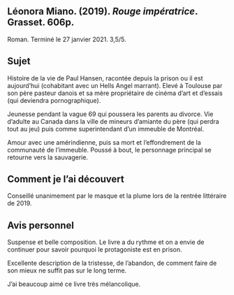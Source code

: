 ## Léonora Miano. (2019). _Rouge impératrice_. Grasset. 606p.

Roman. Terminé le 27 janvier 2021. 3,5/5.

## Sujet

Histoire de la vie de Paul Hansen, racontée depuis la prison ou il est aujourd’hui (cohabitant avec un Hells Angel marrant). Elevé à Toulouse par son père pasteur danois et sa mère propriétaire de cinéma d’art et d’essais (qui deviendra pornographique). 

Jeunesse pendant la vague 69 qui poussera les parents au divorce. Vie d’adulte au Canada dans la ville de mineurs d’amiante du père (qui perdra tout au jeu) puis comme superintendant d’un immeuble de Montréal.

Amour avec une amérindienne, puis sa mort et l’effondrement de la communauté de l’immeuble. Poussé à bout, le personnage principal se retourne vers la sauvagerie. 

## Comment je l’ai découvert

Conseillé unanimement par le masque et la plume lors de la rentrée littéraire de 2019.

## Avis personnel

Suspense et belle composition. Le livre a du rythme et on a envie de continuer pour savoir pourquoi le protagoniste est en prison. 

Excellente description de la tristesse, de l’abandon, de comment faire de son mieux ne suffit pas sur le long terme.

J’ai beaucoup aimé ce livre très mélancolique.